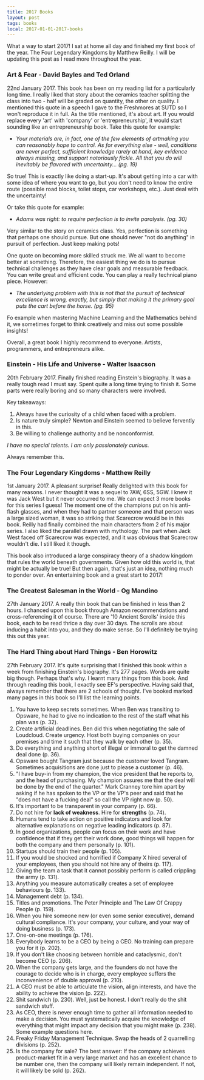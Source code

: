 ```yaml
---
title: 2017 Books 
layout: post
tags: books
local: 2017-01-01-2017-books
---
```


What a way to start 2017! I sat at home all day and finished my first book of the year. The Four Legendary Kingdoms by Matthew Reilly. I will be updating this post as I read more throughout the year.

### Art & Fear - David Bayles and Ted Orland
22nd January 2017. This book has been on my reading list for a particularly long time. I really liked that story about the ceramics teacher splitting the class into two - half will be graded on quantity, the other on quality. I mentioned this quote in a speech I gave to the Freshmores at SUTD so I won't reproduce it in full. As the title mentioned, it's about art. If you would replace every 'art' with 'company' or 'entrepreneurship', it would start sounding like an entrepreneurship book. Take this quote for example:

- *Your materials are, in fact, one of the few elements of artmaking you can reasonably hope to control. As for everything else - well, conditions are never perfect, sufficient knowledge rarely at hand, key evidence always missing, and support notoriously fickle. All that you do will inevitably be flavored with uncertainty... (pg. 19)*

So true! This is exactly like doing a start-up. It's about getting into a car with some idea of where you want to go, but you don't need to know the entire route (possible road blocks, toilet stops, car workshops, etc.). Just deal with the uncertainty!

Or take this quote for example:

- *Adams was right: to require perfection is to invite paralysis. (pg. 30)*

Very similar to the story on ceramics class. Yes, perfection is something that perhaps one should pursue. But one should never "not do anything" in pursuit of perfection. Just keep making pots!

One quote on becoming more skilled struck me. We all want to become better at something. Therefore, the easiest thing we do is to pursue technical challenges as they have clear goals and measurable feedback. You can write great and efficient code. You can play a really technical piano piece. However:

- *The underlying problem with this is not that the pursuit of technical excellence is wrong, exactly, but simply that making it the primary goal puts the cart before the horse. (pg. 95)*

Fo example when mastering Machine Learning and the Mathematics behind it, we sometimes forget to think creatively and miss out some possible insights! 

Overall, a great book I highly recommend to everyone. Artists, programmers, and entrepreneurs alike.

### Einstein - His Life and Universe - Walter Isaacson
20th February 2017. Finally finished reading Einstein's biography. It was a really tough read I must say. Spent quite a long time trying to finish it. Some parts were really boring and so many characters were involved. 

Key takeaways:
1. Always have the curiosity of a child when faced with a problem.
2. Is nature truly simple? Newton and Einstein seemed to believe fervently in this.
3. Be willing to challenge authority and be nonconformist.

*I have no special talents. I am only passionately curious.*

Always remember this.

### The Four Legendary Kingdoms - Matthew Reilly
1st January 2017. A pleasant surprise! Really delighted with this book for many reasons. I never thought it was a sequel to 7AW, 6SS, 5GW. I knew it was Jack West but it never occurred to me. We can expect 3 more books for this series I guess! The moment one of the champions put on his anti-flash glasses, and when they had to partner someone and that person was a large sized woman, it was so striking that Scarecrow would be in this book. Reilly had finally combined the main characters from 2 of his major series. I also liked the parallel drawn with mythology. The part when Jack West faced off Scarecrow was expected, and it was obvious that Scarecrow wouldn't die. I still liked it though.  

This book also introduced a large conspiracy theory of a shadow kingdom that rules the world beneath governments. Given how old this world is, that might be actually be true! But then again, that's just an idea, nothing much to ponder over. An entertaining book and a great start to 2017!

### The Greatest Salesman in the World - Og Mandino
27th January 2017. A really thin book that can be finished in less than 2 hours. I chanced upon this book through Amazon recommendations and cross-referencing it of course. There are '10 Ancient Scrolls' inside this book, each to be read thrice a day over 30 days. The scrolls are about inducing a habit into you, and they do make sense. So I'll definitely be trying this out this year.

### The Hard Thing about Hard Things - Ben Horowitz
27th February 2017. It's quite surprising that I finished this book within a week from finishing Einstein's biography. It's 277 pages. Words are quite big though. Perhaps that's why. I learnt many things from this book. And through reading this book, I exactly see EF's perspective. Having said that, always remember that there are 2 schools of thought. I've booked marked many pages in this book so I'll list the learning points.

1. You have to keep secrets sometimes. When Ben was transiting to Opsware, he had to give no indication to the rest of the staff what his plan was (p. 32).
2. Create artificial deadlines. Ben did this when negotiating the sale of Loudcloud. Create urgency. Host both buying companies on your premises and time it such that they walk by each other (p. 35).
3. Do everything and anything short of illegal or immoral to get the damned deal done (p. 36).
4. Opsware bought Tangram just because the customer loved Tangram. Sometimes acquisitions are done just to please a customer (p. 46).
5. "I have buy-in from my champion, the vice president that he reports to, and the head of purchasing. My champion assures me that the deal will be done by the end of the quarter." Mark Cranney tore him apart by asking if he has spoken to the VP or the VP's peer and said that he "does not have a fucking deal" so call the VP right now (p. 50).
6. It's important to be transparent in your company (p. 66).
7. Do not hire for **lack of weakness**. Hire for **strengths** (p. 74).
8. Humans tend to take action on positive indicators and look for alternative explanations on negative leading indicators (p. 87).
9. In good organizations, people can focus on their work and have confidence that if they get their work done, good things will happen for both the company and them personally (p. 101).
10. Startups should train their people (p. 105).
11. If you would be shocked and horrified if Company X hired several of your employees, then you should not hire any of theirs (p. 117).
12. Giving the team a task that it cannot possibly perform is called crippling the army (p. 131). 
13. Anything you measure automatically creates a set of employee behaviours (p. 133).
14. Management debt (p. 134).
15. Titles and promotions. The Peter Principle and The Law Of Crappy People (p. 159).
16. When you hire someone new (or even some senior executive), demand cultural compliance. It's your company, your culture, and your way of doing business (p. 173).
17. One-on-one meetings (p. 176).
18. Everybody learns to be a CEO by being a CEO. No training can prepare you for it (p. 202).
19. If you don't like choosing between horrible and cataclysmic, don't become CEO (p. 206).
20. When the company gets large, and the founders do not have the courage to decide who is in charge, every employee suffers the inconvenience of double approval (p. 210). 
21. A CEO must be able to articulate the vision, align interests, and have the ability to achieve the vision (p. 222).
22. Shit sandwich (p. 230). Well, just be honest. I don't really do the shit sandwich stuff.
23. As CEO, there is never enough time to gather all information needed to make a decision. You must systematically acquire the knowledge of everything that might impact any decision that you might make (p. 238). Some example questions here.
24. Freaky Friday Management Technique. Swap the heads of 2 quarrelling divisions (p. 252).
25. Is the company for sale? The best answer: If the company achieves product-market fit in a very large market and has an excellent chance to be number one, then the company will likely remain independent. If not, it will likely be sold (p. 262).

